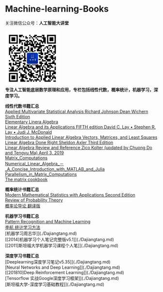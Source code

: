 # Machine-learning-Books
关注微信公众号：**人工智能大讲堂**<br />  
<img width="180" src="https://github.com/AIDajiangtang/Machine-Learning-Books/blob/a6835d5a27716357a049ef4311555e42e2a3453c/QR.jpg"><br /> 
**专注人工智能底层数学原理和应用，专栏包括线性代数，概率统计，机器学习，深度学习。**<br /> 
 

**线性代数书籍汇总**<br />
[Applied Multivariate Statistical Analysis Richard Johnson Dean Wichern Sixth Edition](./Dajiangtang.md)<br /> 
[Elementary Linera Algebra](./Dajiangtang.md)<br /> 
[Linear Algebra and its Applications FIFTH edition David C. Lay • Stephen R. Lay • Judi J. McDonald](./Dajiangtang.md)<br /> 
[Introduction to Applied Linear Algebra Vectors, Matrices, and Least Squares](./Dajiangtang.md)<br /> 
[Linear Algebra Done Right Sheldon Axler Third Edition](./Dajiangtang.md)<br />
[Linear Algebra Review and Reference Zico Kolter (updated by Chuong Do and Tengyu Ma) April 3, 2019](./Dajiangtang.md)<br /> 
[Matrix_Computations](./Dajiangtang.md)<br /> 
[Numerical_Linear_Algebra_－_A_Concise_Introduction_with_MATLAB_and_Julia](./Dajiangtang.md)<br /> 
[Parallelism_in_Matrix_Computations](./Dajiangtang.md)<br /> 
[The matrix cookbook](./Dajiangtang.md)<br /> 


**概率统计书籍汇总**<br /> 
[Modern Mathematical Statistics with Applications Second Edition](./Dajiangtang.md)<br /> 
[Review of Probability Theory](./Dajiangtang.md)<br /> 
[概率论导论  翻译版](./Dajiangtang.md)<br /> 




**机器学习书籍汇总**<br /> 
[Pattern Recognition and Machine Learning](./Dajiangtang.md)<br /> 
[李航 统计学习方法](./Dajiangtang.md)<br /> 
[机器学习周志华]](./Dajiangtang.md)<br /> 
[[2014]机器学习个人笔记完整版v5.1]](./Dajiangtang.md)<br /> 
[[2011]斯坦福大学机器学习课程个人笔]](./Dajiangtang.md)<br /> 




**深度学习书籍汇总**<br /> 
[Deeplearning深度学习笔记v5.35]](./Dajiangtang.md)<br /> 
[Neural Networks and Deep Learning]](./Dajiangtang.md)<br /> 
[[201810]Deep Reinforcement Learning]](./Dajiangtang.md)<br /> 
[Tensorflow 实战Google深度学习框架]](./Dajiangtang.md)<br /> 
[斯坦福大学-深度学习基础教程]](./Dajiangtang.md)<br /> 



